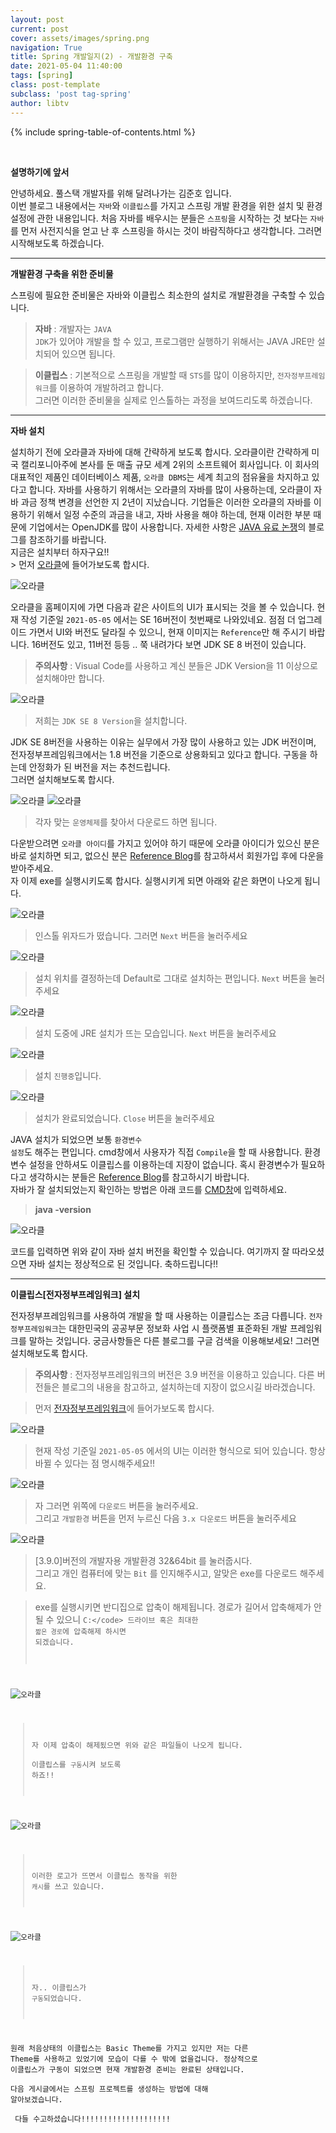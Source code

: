 ```yaml
---
layout: post
current: post
cover: assets/images/spring.png
navigation: True
title: Spring 개발일지(2) - 개발환경 구축
date: 2021-05-04 11:40:00
tags: [spring]
class: post-template
subclass: 'post tag-spring'
author: libtv
---
```


<!--
   < 준호가 이용할 태그 정리>
   <code class="highlighter-rouge"> </code>                    : 어떠한 문장이나 단어를 하이라이트 할 때 사용합니다.
   <a target="_blank"> </a>                                    : a 태그를 이용하여 문서를 이동하는데 사용합니다.
   <p><strong  class="subtitle_fontAwesome"> </strong></p>     : 주제를 기록할 때 사용합니다.
   >                                                           : 설명할 때 사용합니다.
   >  ** **                                                    : 코드를 적어야 하는 경우 사용합니다.
   {% gist libtv/b04c361f69890ed6927fbfaddabaf612 %}           : gist 코드입니다.
   ![name](assets/images/spring/spring1_1.png)                 : image를 삽입하는 코드입니다.
 -->

{% include spring-table-of-contents.html %}

<br>
<p><strong  class="subtitle_fontAwesome">설명하기에 앞서</strong></p>
안녕하세요. 풀스택 개발자를 위해 달려나가는 <a target="_blank">김준호</a> 입니다.
<br>이번 블로그 내용에서는 
<code class="highlighter-rouge">자바</code>와 
<code class="highlighter-rouge">이클립스</code>를 가지고 스프링 개발 환경을 위한 설치 및 환경 설정에 관한 내용입니다. 
처음 자바를 배우시는 분들은 
<code class="highlighter-rouge">스프링</code>을 시작하는 것 보다는 <code class="highlighter-rouge">자바</code>를 먼저 사전지식을 얻고 난 후 스프링을 하시는 것이 바람직하다고 생각합니다. 그러면 시작해보도록 하겠습니다.

<hr>
<p><strong  class="subtitle_fontAwesome">개발환경 구축을 위한 준비물</strong></p>

스프링에 필요한 준비물은 자바와 이클립스 최소한의 설치로 개발환경을 구축할 수 있습니다.

>  **자바** : 개발자는 <code class="highlighter-rouge">JAVA JDK</code>가 있어야 개발을 할 수 있고, 프로그램만 실행하기 위해서는 JAVA JRE만 설치되어 있으면  됩니다.<br>

>  **이클립스** : 기본적으로 스프링을 개발할 때 <code class="highlighter-rouge">STS</code>를 많이 이용하지만, <code class="highlighter-rouge">전자정부프레임워크</code>를 이용하여 개발하려고 합니다.<br>
그러면 이러한 준비물을 실제로 인스톨하는 과정을 보여드리도록 하겠습니다. 
<hr>

<p><strong  class="subtitle_fontAwesome">자바 설치</strong></p>
 설치하기 전에 오라클과 자바에 대해 간략하게 보도록 합시다. 오라클이란 간략하게 미국 캘리포니아주에 본사를 둔 매출 규모 세계 2위의 소프트웨어 회사입니다. 이 회사의 대표적인 제품인 데이터베이스 제품, <code class="highlighter-rouge">오라클 DBMS</code>는 세계 최고의 점유율을 차지하고 있다고 합니다. 자바를 사용하기 위해서는 오라클의 자바를 많이 사용하는데, 오라클이 자바 과금 정책 변경을 선언한 지 2년이 지났습니다. 기업들은 이러한 오라클의 자바를 이용하기 위해서 일정 수준의 과금을 내고, 자바 사용을 해야 하는데, 현재 이러한 부분 때문에 기업에서는 OpenJDK를 많이 사용합니다. 자세한 사항은 <a href="https://mine-it-record.tistory.com/7"  target="_blank" >JAVA 유료 논쟁</a>의 블로그를 참조하기를 바랍니다.
<br>지금은 설치부터 하자구요!!<br>
> 먼저 <a href="https://www.oracle.com/kr/java/technologies/javase-downloads.html" target="_blank">오라클</a>에 들어가보도록 합시다.

![오라클](assets/images/spring/spring1_1.png)

오라클을 홈페이지에 가면 다음과 같은 사이트의 UI가 표시되는 것을 볼 수 있습니다. 현재 작성 기준일 <code class="highlighter-rouge">2021-05-05</code> 에서는 SE 16버전이 첫번째로 나와있네요. 점점 더 업그레이드 가면서 UI와 버전도 달라질 수 있으니, 현재 이미지는 <code class="highlighter-rouge">Reference</code>만 해 주시기 바랍니다. 
16버전도 있고, 11버전 등등 .. 쭉 내려가다 보면 JDK SE 8 버전이 있습니다. 
>  **주의사항** : Visual Code를 사용하고 계신 분들은 JDK Version을 11 이상으로 설치해야만 합니다.<br>

![오라클](assets/images/spring/spring1_2.png)
> 저희는 <code class="highlighter-rouge">JDK SE 8 Version</code>을 설치합니다.

JDK SE 8버전을 사용하는 이유는 실무에서 가장 많이 사용하고 있는 JDK 버전이며, 전자정부프레임워크에서는 1.8 버전을 기준으로 상용화되고 있다고 합니다. 구동을 하는데 안정화가 된 버전을 저는 추천드립니다.
<br> 그러면 설치해보도록 합시다.

![오라클](assets/images/spring/spring1_3.png)
![오라클](assets/images/spring/spring1_4.png)

> 각자 맞는 <code class="highlighter-rouge">운영체제</code>를 찾아서 다운로드 하면 됩니다.

다운받으려면 <code class="highlighter-rouge">오라클 아이디</code>를 가지고 있어야 하기 때문에 오라클 아이디가 있으신 분은 바로 설치하면 되고, 없으신 분은 <a href="https://comclothing.tistory.com/24" target="_blank">Reference Blog</a>를 참고하셔서 회원가입 후에 다운을 받아주세요.<br>
자 이제 exe를 실행시키도록 합시다. 실행시키게 되면 아래와 같은 화면이 나오게 됩니다.

![오라클](assets/images/spring/spring1_5.png)
> 인스톨 위자드가 떴습니다. 그러면 <code class="highlighter-rouge">Next</code> 버튼을 눌러주세요

![오라클](assets/images/spring/spring1_6.png)
> 설치 위치를 결정하는데 Default로 그대로 설치하는 편입니다. <code class="highlighter-rouge">Next</code> 버튼을 눌러주세요

![오라클](assets/images/spring/spring1_8.png)
> 설치 도중에 JRE 설치가 뜨는 모습입니다. <code class="highlighter-rouge">Next</code> 버튼을 눌러주세요

![오라클](assets/images/spring/spring1_9.png)
> 설치 <code class="highlighter-rouge">진행중</code>입니다.

![오라클](assets/images/spring/spring1_10.png)
> 설치가 완료되었습니다. <code class="highlighter-rouge">Close</code> 버튼을 눌러주세요

JAVA 설치가 되었으면 보통 <code class="highlighter-rouge">환경변수 설정</code>도 해주는 편입니다. cmd창에서 사용자가 직접 <code class="highlighter-rouge">Compile</code>을 할 때 사용합니다. 환경 변수 설정을 안하셔도 이클립스를 이용하는데 지장이 없습니다. 혹시 환경변수가 필요하다고 생각하시는 분들은 <a href="https://macchiato.tistory.com/9" target="_blank">Reference Blog</a>를 참고하시기 바랍니다.<br>자바가 잘 설치되었는지 확인하는 방법은 아래 코드를 <a href="https://editorizer.tistory.com/200" target="_blank">CMD창</a>에 입력하세요.

> **java -version**

![오라클](assets/images/spring/spring1_11.png)

코드를 입력하면 위와 같이 자바 설치 버전을 확인할 수 있습니다. 여기까지 잘 따라오셨으면 자바 설치는 정상적으로 된 것입니다. 축하드립니다!!
<hr>

<p><strong  class="subtitle_fontAwesome">이클립스[전자정부프레임워크] 설치</strong></p>
 전자정부프레임워크를 사용하여 개발을 할 때 사용하는 이클립스는 조금 다릅니다. <code class="highlighter-rouge">전자정부프레임워크</code>는 대한민국의 공공부문 정보화 사업 시 플랫폼별 표준화된 개발 프레임워크를 말하는 것입니다. 궁금사항들은 다른 블로그를 구글 검색을 이용해보세요! 그러면 설치해보도록 합시다.

>  **주의사항** : 전자정부프레임워크의 버전은 3.9 버전을 이용하고 있습니다. 다른 버전들은 블로그의 내용을 참고하고, 설치하는데 지장이 없으시길 바라겠습니다. <br>

> 먼저 <a href="https://www.egovframe.go.kr/" target="_blank">전자정부프레임워크</a>에 들어가보도록 합시다.

![오라클](./assets/images/spring/spring1_20.png)
> 현재 작성 기준일 <code class="highlighter-rouge">2021-05-05</code> 에서의 UI는 이러한 형식으로 되어 있습니다. 항상 바뀔 수 있다는 점 명시해주세요!!

![오라클](./assets/images/spring/spring1_21.png)
> 자 그러면 위쪽에 <code class="highlighter-rouge">다운로드</code> 버튼을 눌러주세요.<br>
> 그리고 <code class="highlighter-rouge">개발환경</code> 버튼을 먼저 누르신 다음 <code class="highlighter-rouge">3.x 다운로드</code> 버튼을 눌러주세요

![오라클](./assets/images/spring/spring1_22.png)
> [3.9.0]버전의 개발자용 개발환경 32&64bit 를 눌러줍시다.<br>
> 그리고 개인 컴퓨터에 맞는  <code class="highlighter-rouge">Bit</code> 를 인지해주시고, 알맞은 exe를 다운로드 해주세요.

> exe를 실행시키면 반디집으로 압축이 해제됩니다. 경로가 길어서 압축해제가 안될 수 있으니 <code class="highlighter-rouge">C:\</code> 드라이브 혹은 최대한 <code class="highlighter-rouge">짧은 경로</code>에 압축해제 하시면 되겠습니다.

![오라클](./assets/images/spring/spring1_23.png)
> 자 이제 압축이 해제됬으면 위와 같은 파일들이 나오게 됩니다. <br>이클립스를 <code class="highlighter-rouge">구동</code>시켜 보도록 하죠!!

![오라클](assets/images/spring/spring1_24.png)
> 이러한 로고가 뜨면서 이클립스 동작을 위한 <code class="highlighter-rouge">캐시</code>를 쓰고 있습니다.

![오라클](assets/images/spring/spring1_25.png)
> 자.. 이클립스가 <code class="highlighter-rouge">구동</code>되었습니다. 

원래 처음상태의 이클립스는 Basic Theme를 가지고 있지만 저는 다른 Theme를 사용하고 있었기에 모습이 다를 수 밖에 없을겁니다. 정상적으로 이클립스가 구동이 되었으면 현재 개발환경 준비는 완료된 상태입니다.<br>
다음 게시글에서는 스프링 프로젝트를 생성하는 방법에 대해 알아보겠습니다.<br><br>
다들 수고하셨습니다!!!!!!!!!!!!!!!!!!!!

<!-- 
<code class="highlighter-rouge">GitHub Page</code>
<code class="highlighter-rouge">rouge</code>
-->
<!--
<p>자 이제 <code class="highlighter-rouge">C:/blogmaker/assets/css/syntax.css</code> 파일이 생성되었습니다.</p>

이 글은 python basic 입니다.!!
~~~javascript
function syntaxHighlight(code) {
   var foo = 'Hello World';
   var bar = 100;
}
~~~



{% gist libtv/b04c361f69890ed6927fbfaddabaf612 %} 
-->